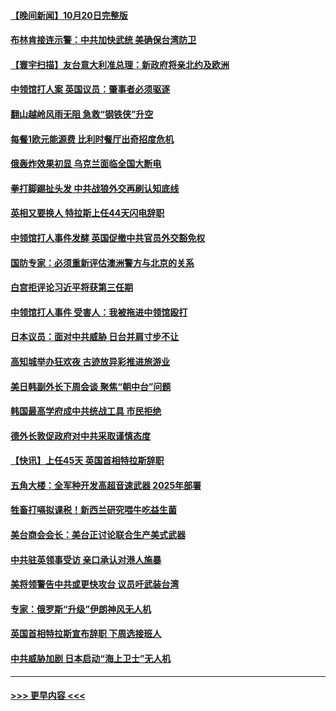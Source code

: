 #### [【晚间新闻】10月20日完整版](../pages/prog202/a103556303.md?t=10211450) 
#### [布林肯接连示警：中共加快武统 美确保台湾防卫](../pages/prog202/a103556298.md?t=10211450) 
#### [【寰宇扫描】友台意大利准总理：新政府将亲北约及欧洲](../pages/prog202/a103556352.md?t=10211450) 
#### [中领馆打人案 英国议员：肇事者必须驱逐](../pages/prog202/a103556186.md?t=10211450) 
#### [翻山越岭风雨无阻 急救“钢铁侠”升空](../pages/prog202/a103556208.md?t=10211450) 
#### [每餐1欧元能源费 比利时餐厅出奇招度危机](../pages/prog202/a103556200.md?t=10211450) 
#### [俄轰炸效果初显 乌克兰面临全国大断电](../pages/prog202/a103556188.md?t=10211450) 
#### [拳打脚踢扯头发 中共战狼外交再刷认知底线](../pages/prog202/a103556192.md?t=10211450) 
#### [英相又要换人 特拉斯上任44天闪电辞职](../pages/prog202/a103556184.md?t=10211450) 
#### [中领馆打人事件发酵 英国促撤中共官员外交豁免权](../pages/prog202/a103556020.md?t=10211450) 
#### [国防专家：必须重新评估澳洲警方与北京的关系](../pages/prog202/a103556051.md?t=10211450) 
#### [白宫拒评论习近平将获第三任期](../pages/prog202/a103556015.md?t=10211450) 
#### [中领馆打人事件 受害人：我被拖进中领馆殴打](../pages/prog202/a103556031.md?t=10211450) 
#### [日本议员：面对中共威胁 日台并肩寸步不让](../pages/prog202/a103556039.md?t=10211450) 
#### [高知城举办狂欢夜 古迹放异彩推进旅游业](../pages/prog202/a103556041.md?t=10211450) 
#### [美日韩副外长下周会谈 聚焦“朝中台”问题](../pages/prog202/a103555997.md?t=10211450) 
#### [韩国最高学府成中共统战工具 市民拒绝](../pages/prog202/a103556027.md?t=10211450) 
#### [德外长敦促政府对中共采取谨慎态度](../pages/prog202/a103556005.md?t=10211450) 
#### [【快讯】上任45天 英国首相特拉斯辞职](../pages/prog202/a103556023.md?t=10211450) 
#### [五角大楼：全军种开发高超音速武器 2025年部署](../pages/prog202/a103555882.md?t=10211450) 
#### [牲畜打嗝拟课税！新西兰研究喂牛吃益生菌](../pages/prog202/a103555856.md?t=10211450) 
#### [美台商会会长：美台正讨论联合生产美式武器](../pages/prog202/a103555855.md?t=10211450) 
#### [中共驻英领事受访 亲口承认对港人施暴](../pages/prog202/a103555838.md?t=10211450) 
#### [美将领警告中共或更快攻台 议员吁武装台湾](../pages/prog202/a103555836.md?t=10211450) 
#### [专家：俄罗斯“升级”伊朗神风无人机](../pages/prog202/a103555746.md?t=10211450) 
#### [英国首相特拉斯宣布辞职 下周选接班人](../pages/prog202/a103555829.md?t=10211450) 
#### [中共威胁加剧 日本启动“海上卫士”无人机](../pages/prog202/a103555737.md?t=10211450) 

----
#### [ >>> 更早内容 <<< ](../indexes/prog202-earlier.md)
